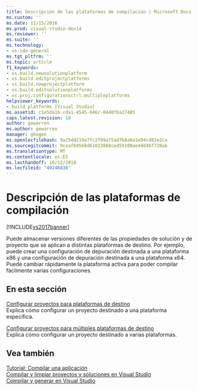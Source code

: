 ```yaml
---
title: Descripción de las plataformas de compilación | Microsoft Docs
ms.custom: ''
ms.date: 11/15/2016
ms.prod: visual-studio-dev14
ms.reviewer: ''
ms.suite: ''
ms.technology:
- vs-ide-general
ms.tgt_pltfrm: ''
ms.topic: article
f1_keywords:
- vs.build.newsolutionplatform
- vs.build.editprojectplatforms
- vs.build.newprojectplatform
- vs.build.editsolutionplatforms
- vc.proj.configurationsctrl.multipleplatforms
helpviewer_keywords:
- build platforms [Visual Studio]
ms.assetid: c1e5da1b-cda1-4545-b46c-0440fba27485
caps.latest.revision: 10
author: gewarren
ms.author: gewarren
manager: ghogen
ms.openlocfilehash: 9a25dd219a7fc2f99a75ad7b8a6a1e94cd82e2ca
ms.sourcegitcommit: 9ceaf69568d61023868ced59108ae4dd46f720ab
ms.translationtype: MT
ms.contentlocale: es-ES
ms.lasthandoff: 10/12/2018
ms.locfileid: "49246838"
---
```

# <a name="understanding-build-platforms"></a>Descripción de las plataformas de compilación
[!INCLUDE[vs2017banner](../includes/vs2017banner.md)]

Puede almacenar versiones diferentes de las propiedades de solución y de proyecto que se aplican a distintas plataformas de destino. Por ejemplo, puede crear una configuración de depuración destinada a una plataforma x86 y una configuración de depuración destinada a una plataforma x64. Puede cambiar rápidamente la plataforma activa para poder compilar fácilmente varias configuraciones.  
  
## <a name="in-this-section"></a>En esta sección  
 [Configurar proyectos para plataformas de destino](../ide/how-to-configure-projects-to-target-platforms.md)  
 Explica cómo configurar un proyecto destinado a una plataforma específica.  
  
 [Configurar proyectos para múltiples plataformas de destino](../ide/how-to-configure-projects-to-target-multiple-platforms.md)  
 Explica cómo configurar un proyecto destinado a varias plataformas.  
  
## <a name="see-also"></a>Vea también  
 [Tutorial: Compilar una aplicación](../ide/walkthrough-building-an-application.md)   
 [Compilar y limpiar proyectos y soluciones en Visual Studio](../ide/building-and-cleaning-projects-and-solutions-in-visual-studio.md)   
 [Compilar y generar en Visual Studio](../ide/compiling-and-building-in-visual-studio.md)



